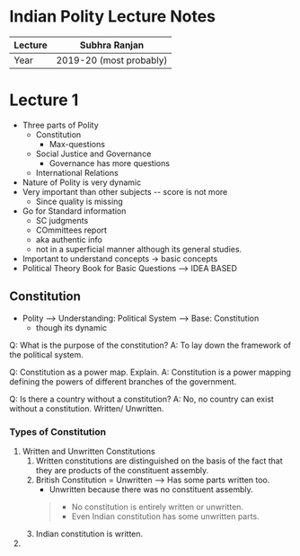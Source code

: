 # Indian Polity Lecture Notes
| Lecture | Subhra Ranjan           |
| ------- | ----------------------- |
| Year    | 2019-20 (most probably) |
                       
# Lecture 1
- Three parts of Polity
	- Constitution
		- Max-questions
	- Social Justice and Governance
		- Governance has more questions
	- International Relations
- Nature of Polity is very dynamic
- Very important than other subjects -- score is not more
	- Since quality is missing
- Go for Standard information
	- SC judgments
	- COmmittees report
	- aka authentic info
	- not in a superficial manner although its general studies.
- Important to understand concepts -> basic concepts
- Political Theory Book for Basic Questions --> IDEA BASED

## Constitution
- Polity --> Understanding: Political System --> Base: Constitution
	- though its dynamic

Q: What is the purpose of the constitution?
A: To lay down the framework of the political system.

Q: Constitution as a power map. Explain.
A: Constitution is a power mapping defining the powers of different branches of the government.

Q: Is there a country without a constitution?
A: No, no country can exist without a constitution. Written/ Unwritten.

### Types of Constitution
1. Written and Unwritten Constitutions
	1. Written constitutions are distinguished on the basis of the fact that they are products of the constituent assembly.
	2. British Constitution = Unwritten --> Has some parts written too.
		- Unwritten because there was no constituent assembly.
		> - No constitution is entirely written or unwritten. 
		> - Even Indian constitution has some unwritten parts.
	3. Indian constitution is written.
2. 
